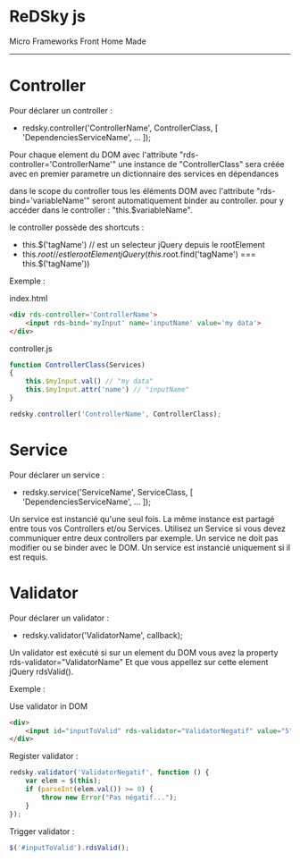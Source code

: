ReDSky js
===============================
Micro Frameworks Front Home Made
________________________________
  
# Controller
   
Pour déclarer un controller :
- redsky.controller('ControllerName', ControllerClass, [ 'DependenciesServiceName', ... ]);

Pour chaque element du DOM avec l'attribute "rds-controller='ControllerName'"
une instance de "ControllerClass" sera créée avec en premier parametre un dictionnaire des services en dépendances
    
dans le scope du controller tous les éléments DOM avec l'attribute "rds-bind='variableName'"
seront automatiquement binder au controller.
pour y accéder dans le controller : "this.$variableName".

le controller possède des shortcuts :
- this.$('tagName') // est un selecteur jQuery depuis le rootElement
- this.$root // est le rootElement jQuery (this.$root.find('tagName') === this.$('tagName'))

Exemple :
    
index.html
```html
<div rds-controller='ControllerName'>
    <input rds-bind='myInput' name='inputName' value='my data'>
</div>
```

controller.js
```javascript
function ControllerClass(Services)
{
    this.$myInput.val() // "my data"
    this.$myInput.attr('name') // "inputName"
}

redsky.controller('ControllerName', ControllerClass);
```
  
# Service
    
Pour déclarer un service :
- redsky.service('ServiceName', ServiceClass, [ 'DependenciesServiceName', ... ]);

Un service est instancié qu'une seul fois. La même instance est partagé entre tous vos Controllers et/ou Services.
Utilisez un Service si vous devez communiquer entre deux controllers par exemple.
Un service ne doit pas modifier ou se binder avec le DOM.
Un service est instancié uniquement si il est requis.

# Validator
  
Pour déclarer un validator :
- redsky.validator('ValidatorName', callback);

Un validator est exécuté si sur un element du DOM vous avez la property rds-validator="ValidatorName"
Et que vous appellez sur cette element jQuery rdsValid().

Exemple :

Use validator in DOM
```html
<div>
    <input id="inputToValid" rds-validator="ValidatorNegatif" value="5" />
</div>
```

Register validator :
```javascript
redsky.validator('ValidatorNegatif', function () {
    var elem = $(this);
    if (parseInt(elem.val()) >= 0) {
        throw new Error("Pas négatif...");
    }
});
```

Trigger validator :
```javascript
$('#inputToValid').rdsValid();
```